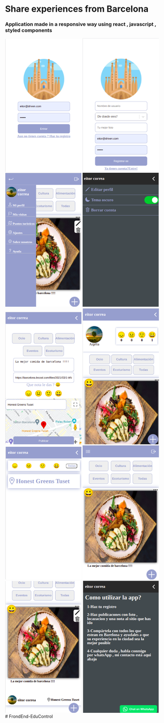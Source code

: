 <h1>Share experiences from Barcelona</h1>

<h3>Application made in a responsive way using  react , javascript , styled components</h3>



<div  float="left">



<img src="./src/img/login.png" width="250" />  

<img src="./src/img/signup.png" width="250" />

<img src="./src/img/side.png" width="250" />


<img src="./src/img/settings.png" width="250" />

<img src="./src/img/publish.png" width="250" />

<img src="./src/img/profile.png" width="250" />

<img src="./src/img/places.png" width="250" />

<img src="./src/img/home.png" width="250" />

<img src="./src/img/home2.png" width="250" />

<img src="./src/img/help.png" width="250" />





</div>#   F r o n d E n d - E d u C o n t r o l 
 
 